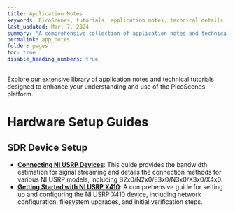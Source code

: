 ```yaml
---
title: Application Notes
keywords: PicoScenes, tutorials, application notes, technical details
last_updated: Mar. 7, 2024
summary: "A comprehensive collection of application notes and technical tutorials for PicoScenes platform."
permalink: app_notes
folder: pages
toc: true
disable_heading_numbers: true
---
```


Explore our extensive library of application notes and technical tutorials designed to enhance your understanding and use of the PicoScenes platform.

# Hardware Setup Guides

## SDR Device Setup
- **[Connecting NI USRP Devices](connect-usrp)**: This guide provides the bandwidth estimation for signal streaming and details the connection methods for various NI USRP models, including B2x0/N2x0/E3x0/N3x0/X3x0/X4x0.
- **[Getting Started with NI USRP X410](x410-get-started)**: A comprehensive guide for setting up and configuring the NI USRP X410 device, including network configuration, filesystem upgrades, and initial verification steps.
